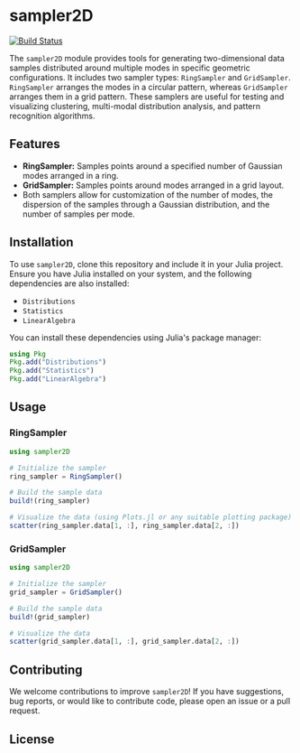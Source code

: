 # sampler2D

[![Build Status](https://github.com/josemanuel22/sampler2D.jl/actions/workflows/CI.yml/badge.svg?branch=main)](https://github.com/josemanuel22/sampler2D.jl/actions/workflows/CI.yml?query=branch%3Amain)


The `sampler2D` module provides tools for generating two-dimensional data samples distributed around multiple modes in specific geometric configurations. It includes two sampler types: `RingSampler` and `GridSampler`. `RingSampler` arranges the modes in a circular pattern, whereas `GridSampler` arranges them in a grid pattern. These samplers are useful for testing and visualizing clustering, multi-modal distribution analysis, and pattern recognition algorithms.

## Features

- **RingSampler:** Samples points around a specified number of Gaussian modes arranged in a ring.
- **GridSampler:** Samples points around modes arranged in a grid layout.
- Both samplers allow for customization of the number of modes, the dispersion of the samples through a Gaussian distribution, and the number of samples per mode.

## Installation

To use `sampler2D`, clone this repository and include it in your Julia project. Ensure you have Julia installed on your system, and the following dependencies are also installed:

- `Distributions`
- `Statistics`
- `LinearAlgebra`

You can install these dependencies using Julia's package manager:

```julia
using Pkg
Pkg.add("Distributions")
Pkg.add("Statistics")
Pkg.add("LinearAlgebra")
```

## Usage

### RingSampler

```julia
using sampler2D

# Initialize the sampler
ring_sampler = RingSampler()

# Build the sample data
build!(ring_sampler)

# Visualize the data (using Plots.jl or any suitable plotting package)
scatter(ring_sampler.data[1, :], ring_sampler.data[2, :])
```

### GridSampler

```julia
using sampler2D

# Initialize the sampler
grid_sampler = GridSampler()

# Build the sample data
build!(grid_sampler)

# Visualize the data
scatter(grid_sampler.data[1, :], grid_sampler.data[2, :])
```

## Contributing

We welcome contributions to improve `sampler2D`! If you have suggestions, bug reports, or would like to contribute code, please open an issue or a pull request.

## License
